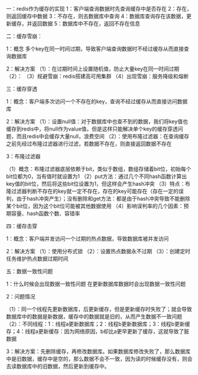 一：redis作为缓存的实现
1：客户端查询数据时先查询缓存中是否存在
2：存在，则返回缓存中数据
3：不存在，则去数据库中查询
4：数据库查询存在该数据，更新缓存，并返回数据
5：数据库中不存在，返回不存在信息

二：缓存雪崩：

1：概念
多个key在同一时间过期，导致客户端查询数据时不经过缓存从而直接查询数据库

2：解决方案
（1）：在过期时间上设置随机值，防止大量key在同一时间过期
（2）：
（3）规避雪崩：redis搭建高可用集群
（4）出现雪崩：服务降级和熔断

三：缓存穿透

1：概念：客户端多次访问一个不存在的key，查询不经过缓存从而直接访问数据库

2：解决方案
（1）：设置null值：对于数据库中也查不到的数据，我们将key值也缓存到redis中，将null作为value值，但是这样只能解决单个key的缓存穿透问题，而且redis中会缓存大量null，浪费空间
（2）：使用布隆过滤器：在查询缓存之前先经过布隆过滤器进行过滤，若数据不存在，则直接返回数据不存在

3：布隆过滤器

（1）概念：布隆过滤器底层依赖于bit，类似于数组，数组存储着bit位，初始每个bit位都为0，当有值时就设置为1
（2）put方法：通过几个不同hash函数计算出key值的bit位，然后将这些bit位设置为1，但这样会产生hash冲突
（3）特点：布隆过滤器判断不存在的key就一定不存在，存在的key可能存在（存在一定的误判，由于hash冲突产生）；没有删除和get方法：都是由于hash冲突导致不能删除某个bit位，因为这个bit位可能被其他数据使用
（4）影响误判率的几个因素：预期容量、hash函数个数、容错率

四：缓存击穿

1：概念：客户端并发访问一个过期的热点数据，导致数据库被并发访问

2：解决方案
（1）：使用分布式锁
（2）：设置热点数据永不过期
（3）：创建定时任务维护热点数据过期时间


五：数据一致性问题

1：什么时候会出现数据一致性问题
在更新数据库数据时会出现数据一致性问题

2：问题情况

（1）：同一个线程先更新数据库，后更新缓存，但是更新缓存时失败了；就会导致数据库中的数据是新数据，缓存中的数据就是旧的，从而产生数据不一致问题
（2）：不同线程：1：线程a更新数据库；2：线程b更新数据库；3：线程b更新缓存；4：线程a更新缓存：因为网络原因，b却比a更早更新了缓存，这就导致了脏数据

3：解决方案：先删除缓存，再修改数据库。如果数据库修改失败了，那么数据库中是旧数据，缓存中是空的，那么数据不会不一致，因为读的时候缓存没有，则会去读数据库中的旧数据，然后更新到缓存中。



